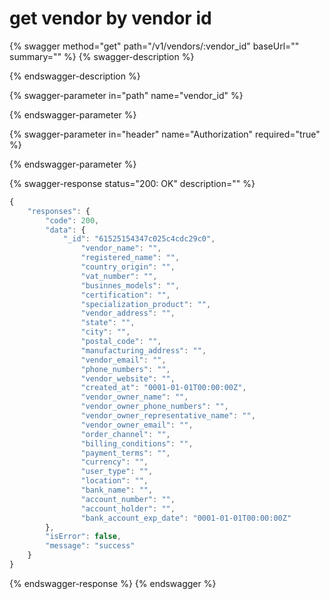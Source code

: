 # get vendor by vendor id

{% swagger method="get" path="/v1/vendors/:vendor_id" baseUrl="" summary="" %}
{% swagger-description %}

{% endswagger-description %}

{% swagger-parameter in="path" name="vendor_id" %}

{% endswagger-parameter %}

{% swagger-parameter in="header" name="Authorization" required="true" %}

{% endswagger-parameter %}

{% swagger-response status="200: OK" description="" %}
```javascript
{
    "responses": {
        "code": 200,
        "data": {
            "_id": "61525154347c025c4cdc29c0",
                "vendor_name": "",
                "registered_name": "",
                "country_origin": "",
                "vat_number": "",
                "businnes_models": "",
                "certification": "",
                "specialization_product": "",
                "vendor_address": "",
                "state": "",
                "city": "",
                "postal_code": "",
                "manufacturing_address": "",
                "vendor_email": "",
                "phone_numbers": "",
                "vendor_website": "",
                "created_at": "0001-01-01T00:00:00Z",
                "vendor_owner_name": "",
                "vendor_owner_phone_numbers": "",
                "vendor_owner_representative_name": "",
                "vendor_owner_email": "",
                "order_channel": "",
                "billing_conditions": "",
                "payment_terms": "",
                "currency": "",
                "user_type": "",
                "location": "",
                "bank_name": "",
                "account_number": "",
                "account_holder": "",
                "bank_account_exp_date": "0001-01-01T00:00:00Z"
        },
        "isError": false,
        "message": "success"
    }
}
```
{% endswagger-response %}
{% endswagger %}
